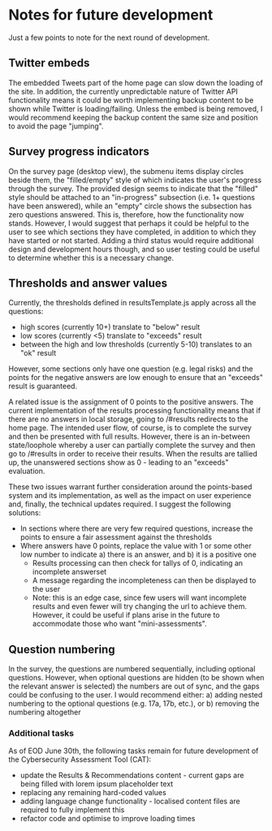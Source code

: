 # Notes for future development
Just a few points to note for the next round of development.

## Twitter embeds
The embedded Tweets part of the home page can slow down the loading of the site. In addition, the currently unpredictable nature of Twitter API functionality means it could be worth implementing backup content to be shown while Twitter is loading/failing. Unless the embed is being removed, I would recommend keeping the backup content the same size and position to avoid the page "jumping".

## Survey progress indicators
On the survey page (desktop view), the submenu items display circles beside them, the "filled/empty" style of which indicates the user's progress through the survey. The provided design seems to indicate that the "filled" style should be attached to an "in-progress" subsection (i.e. 1+ questions have been answered), while an "empty" circle shows the subsection has zero questions answered. This is, therefore, how the functionality now stands. However, I would suggest that perhaps it could be helpful to the user to see which sections they have completed, in addition to which they have started or not started. Adding a third status would require additional design and development hours though, and so user testing could be useful to determine whether this is a necessary change.

## Thresholds and answer values
Currently, the thresholds defined in resultsTemplate.js apply across all the questions:
* high scores (currently 10+) translate to "below" result
* low scores (currently <5) translate to "exceeds" result
* between the high and low thresholds (currently 5-10) translates to an "ok" result

However, some sections only have one question (e.g. legal risks) and the points for the negative answers are low enough to ensure that an "exceeds" result is guaranteed.

A related issue is the assignment of 0 points to the positive answers. The current implementation of the results processing functionality means that if there are no answers in local storage, going to /#results redirects to the home page. The intended user flow, of course, is to complete the survey and then be presented with full results. However, there is an in-between state/loophole whereby a user can partially complete the survey and then go to /#results in order to receive their results. When the results are tallied up, the unanswered sections show as 0 - leading to an "exceeds" evaluation.

These two issues warrant further consideration around the points-based system and its implementation, as well as the impact on user experience and, finally, the technical updates required. I suggest the following solutions:
* In sections where there are very few required questions, increase the points to ensure a fair assessment against the thresholds
* Where answers have 0 points, replace the value with 1 or some other low number to indicate a) there is an answer, and b) it is a positive one
    * Results processing can then check for tallys of 0, indicating an incomplete answerset
    * A message regarding the incompleteness can then be displayed to the user
    * Note: this is an edge case, since few users will want incomplete results and even fewer will try changing the url to achieve them. However, it could be useful if plans arise in the future to accommodate those who want "mini-assessments".

## Question numbering
In the survey, the questions are numbered sequentially, including optional questions. However, when optional questions are hidden (to be shown when the relevant answer is selected) the numbers are out of sync, and the gaps could be confusing to the user. I would recommend either: 
a) adding nested numbering to the optional questions (e.g. 17a, 17b, etc.), or
b) removing the numbering altogether

### Additional tasks
As of EOD June 30th, the following tasks remain for future development of the Cybersecurity Assessment Tool (CAT):
* update the Results & Recommendations content - current gaps are being filled with lorem ipsum placeholder text
* replacing any remaining hard-coded values
* adding language change functionality - localised content files are required to fully implement this
* refactor code and optimise to improve loading times